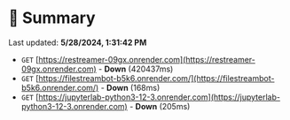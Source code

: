 # 📖 Summary
Last updated: **5/28/2024, 1:31:42 PM**

- `GET` [https://restreamer-09gx.onrender.com](https://restreamer-09gx.onrender.com) - **Down** (420437ms)
- `GET` [https://filestreambot-b5k6.onrender.com/](https://filestreambot-b5k6.onrender.com/) - **Down** (168ms)
- `GET` [https://jupyterlab-python3-12-3.onrender.com](https://jupyterlab-python3-12-3.onrender.com) - **Down** (205ms)
